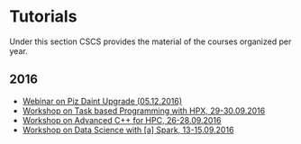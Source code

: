 # Tutorials

Under this section CSCS provides the material of the courses organized per year.

## 2016

* [Webinar on Piz Daint Upgrade (05.12.2016)](http://user.cscs.ch/fileadmin/user_upload/customers/CSCS_Application_Data/Files/Presentations/piz_daint-upgrade.pdf)
* [Workshop on Task based Programming with HPX, 29-30.09.2016](http://user.cscs.ch/getting_started/tutorials/2016/workshop_on_task_based_programming_with_hpx/index.html)
* [Workshop on Advanced C++ for HPC, 26-28.09.2016](http://user.cscs.ch/getting_started/tutorials/2016/workshop_advanced_c_for_hpc/index.html)
* [Workshop on Data Science with [a] Spark, 13-15.09.2016](http://user.cscs.ch/getting_started/tutorials/2016/workshop_on_data_science_with_a_spark/index.html)
